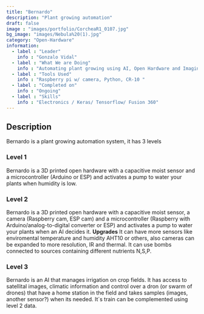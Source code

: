 ```yaml
---
title: "Bernardo"
description: "Plant growing automation"
draft: false
image : "images/portfolio/CorcheaR1_0107.jpg"
bg_image: "images/Nebula%20(1).jpg"
category: "Open-Hardware"
information:
  - label : "Leader"
    info : "Gonzalo Vidal"
  - label : "What We are Doing"
    info : "Automating plant growing using AI, Open Hardware and Imaging"
  - label : "Tools Used"
    info : "Raspberry pi w/ camera, Python, CR-10 "
  - label : "Completed on"
    info : "Ongoing"
  - label : "Skills"
    info : "Electronics / Keras/ Tensorflow/ Fusion 360"
---
```


## Description
Bernardo is a plant growing automation system, it has 3 levels

### Level 1
Bernardo is a 3D printed open hardware with a capacitive moist sensor and a microcontroller (Arduino or ESP) and activates a pump to water your plants when humidity is low.

### Level 2
Bernardo is a 3D printed open hardware with a capacitive moist sensor, a camera (Raspberry cam, ESP cam) and a microcontroller (Raspberry with Arduino/analog-to-digital converter or ESP) and activates a pump to water your plants when an AI decides it. **Upgrades** It can have more sensors like enviromental temperature and humidity AHT10 or others, also cameras can be expanded to more resolution, IR and thermal. It can use bombs connected to sources containing different nutrients N,S,P.

### Level 3
Bernardo is an AI that manages irrigation on crop fields. It has access to satellital images, climatic information and control over a dron (or swarm of drones) that have a home station in the field and takes samples (images, another sensor?) when its needed. It´s train can be complemented using level 2 data.


